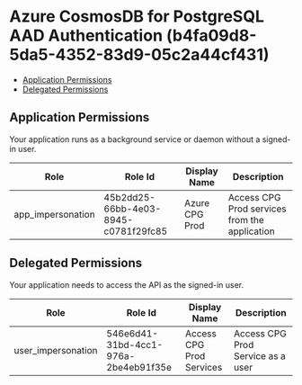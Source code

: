 # Azure CosmosDB for PostgreSQL AAD Authentication (b4fa09d8-5da5-4352-83d9-05c2a44cf431)
- [Application Permissions](#application-permissions)
- [Delegated Permissions](#delegated-permissions)

## Application Permissions
Your application runs as a background service or daemon without a signed-in user.

| Role | Role Id | Display Name | Description |
|---|---|---|---|
| app_impersonation | 45b2dd25-66bb-4e03-8945-c0781f29fc85 | Azure CPG Prod | Access CPG Prod services from the application |

## Delegated Permissions
Your application needs to access the API as the signed-in user. 

| Role | Role Id | Display Name | Description |
|---|---|---|---|
| user_impersonation | 546e6d41-31bd-4cc1-976a-2be4eb91f35e | Access CPG Prod Services | Access CPG Prod Service as a user |

